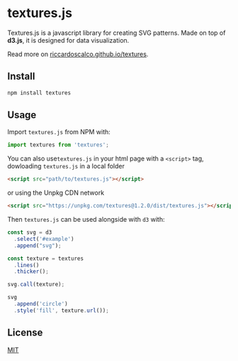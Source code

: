 # textures.js

Textures.js is a javascript library for creating SVG patterns.
Made on top of **d3.js**, it is designed for data visualization.

Read more on [riccardoscalco.github.io/textures](https://riccardoscalco.github.io/textures/).

## Install

``` sh
npm install textures
```

## Usage

Import `textures.js` from NPM with:

``` js
import textures from 'textures';
```

You can also use`textures.js` in your html page with a `<script>` tag, dowloading `textures.js` in a local folder

``` html
<script src="path/to/textures.js"></script>
```

or using the Unpkg CDN network

``` html
<script src="https://unpkg.com/textures@1.2.0/dist/textures.js"></script>
```

Then `textures.js` can be used alongside with `d3` with:

``` js
const svg = d3
  .select('#example')
  .append("svg");

const texture = textures
  .lines()
  .thicker();

svg.call(texture);

svg
  .append('circle')
  .style('fill', texture.url());
```

## License

[MIT](license)
